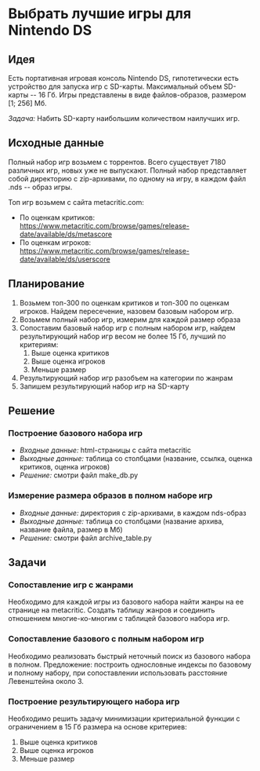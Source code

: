 # Выбрать лучшие игры для Nintendo DS

## Идея

Есть портативная игровая консоль Nintendo DS, гипотетически есть устройство для запуска игр с SD-карты. Максимальный объем SD-карты -- 16 Гб. Игры представлены в виде файлов-образов, размером [1; 256] Мб. 

*Задача:* Набить SD-карту наибольшим количеством наилучших игр.

## Исходные данные

Полный набор игр возьмем с торрентов. Всего существует 7180 различных игр, новых уже не выпускают. Полный набор представляет собой директорию с zip-архивами, по одному на игру, в каждом файл .nds -- образ игры.

Топ игр возьмем с сайта metacritic.com:
- По оценкам критиков: https://www.metacritic.com/browse/games/release-date/available/ds/metascore
- По оценкам игроков: https://www.metacritic.com/browse/games/release-date/available/ds/userscore

## Планирование

1. Возьмем топ-300 по оценкам критиков и топ-300 по оценкам игроков. Найдем пересечение, назовем базовым набором игр.
2. Возьмем полный набор игр, измерим для каждой размер образа
3. Сопоставим базовый набор игр с полным набором игр, найдем результирующий набор игр весом не более 15 Гб, лучший по критериям:
    1. Выше оценка критиков
    2. Выше оценка игроков
    3. Меньше размер
4. Результирующий набор игр разобъем на категории по жанрам
5. Запишем результирующий набор игр на SD-карту

## Решение

### Построение базового набора игр

- *Входные данные:* html-страницы с сайта metacritic
- *Выходные данные:* таблица со столбцами (название, ссылка, оценка критиков, оценка игроков)
- *Решение:* смотри файл make_db.py

### Измерение размера образов в полном наборе игр

- *Входные данные:* директория с zip-архивами, в каждом nds-образ
- *Выходные данные:* таблица со столбцами (название архива, название файла, размер в Мб)
- *Решение:* смотри файл archive_table.py

## Задачи

### Сопоставление игр с жанрами

Необходимо для каждой игры из базового набора найти жанры на ее странице на metacritic. Создать таблицу жанров и соединить отношением многие-ко-многим с таблицей базового набора игр.

### Сопоставление базового с полным набором игр

Необходимо реализовать быстрый неточный поиск из базового набора в полном. Предложение: построить однословные индексы по базовому и полному набору, при сопоставлении использовать расстояние Левенштейна около 3.

### Построение результирующего набора игр

Необходимо решить задачу минимизации критериальной функции с ограничением в 15 Гб размера на основе критериев:
  1. Выше оценка критиков
  2. Выше оценка игроков
  3. Меньше размер
